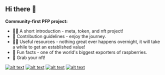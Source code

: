 ## Hi there 👋

**Community-first PFP project:**

- 🙋‍♀️ A short introduction - meta, token, and nft project!
- 🌈 Contribution guidelines - enjoy the journey.
- 👩‍💻 Useful resources - nothing great ever happens overnight, it will take a while to get an established value!
- 🍿 Fun facts - one of the world's biggest exporters of raspberries.
- 🧙 Grab your nft!

[![alt text][1.1]][1]
[![alt text][2.1]][2]
[![alt text][3.1]][3]
[![alt text][4.1]][4]

[1.1]: https://i.imgur.com/ckarvJq.png (discord)
[2.1]: https://i.imgur.com/xozRmO6.png (github)
[3.1]: https://i.imgur.com/2ZtkugE.png (linkedin)
[4.1]: https://i.imgur.com/9HQg17g.png (twitter)

[1]: https://discord.gg/RMka34MTEC
[2]: https://github.com/izzzy-xyz
[3]: https://www.linkedin.com/company/izzzy/
[4]: https://twitter.com/izzzy_xyz

